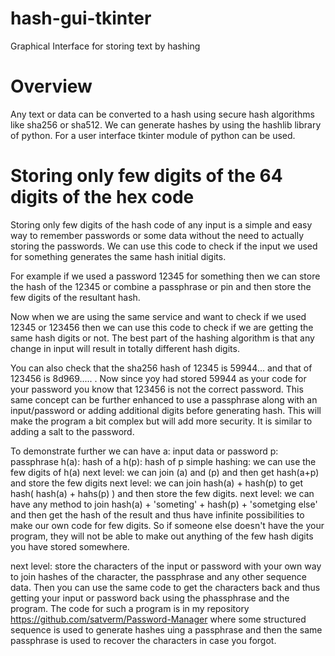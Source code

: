# hash-gui-tkinter
Graphical Interface for storing text by hashing
# Overview
Any text or data can be converted to a hash using secure hash algorithms like sha256 or sha512.
We can generate hashes by using the hashlib library of python. 
For a user interface tkinter module of python can be used.
# Storing only few digits of the 64 digits of the hex code
  Storing only few digits of the hash code of any input is a simple and easy way to remember passwords or some data without the need to actually storing the passwords. We can use this code to check if the input we used for something generates the same hash initial digits.
  
  For example if we used a password 12345 for something then we can store the hash of the 12345 or combine a passphrase or pin and then store the few digits of the resultant hash.
  
  Now when we are using the same service and want to check if we used 12345 or 123456 then we can use this code to check if we are getting the same hash digits or not. The best part of the hashing algorithm is that any change in input will result in totally different hash digits. 
  
  You can also check that the sha256 hash of 12345 is 59944... and that of 123456 is 8d969..... .
  Now since yoy had stored 59944 as your code for your password you know that 123456 is not the correct password.
  This same concept can be further enhanced to use a passphrase along with an input/password or adding additional digits before generating hash. This will make the program a bit complex but will add more security. It is similar to adding a salt to the password.

  To demonstrate further we can have 
  a: input data or password
  p: passphrase
  h(a): hash of a
  h(p): hash of p
  simple hashing: we can use the few digits of h(a)
  next level: we can join (a) and (p) and then get hash(a+p) and store the few digits
  next level: we can join hash(a) + hash(p) to get hash( hash(a) + hahs(p) ) and then store the few digits.
  next level: we can have any method to join hash(a) + 'someting' + hash(p) + 'sometging else' and then get the hash of the result and thus have infinite possibilities to make our own code for few digits.
  So if someone else doesn't have the your program, they will not be able to make out anything of the few hash digits you have stored somewhere.

  next level: store the characters of the input or password with your own way to join hashes of the character, the passphrase and any other sequence data. Then you can use the same code to get the characters back and thus getting your input or password back using the phassphrase and the program. The code for such a program is in my repository https://github.com/satverm/Password-Manager where some structured sequence is used to generate hashes uing a passphrase and then the same passphrase is used to recover the characters in case you forgot.




